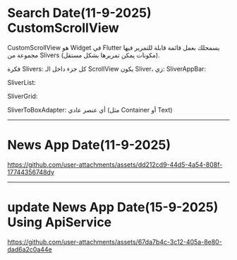 
# Search Date(11-9-2025) CustomScrollView

CustomScrollView هو Widget في Flutter يسمحلك بعمل قائمة قابلة للتمرير فيها مجموعة من Slivers (مكونات يمكن تمريرها بشكل مستقل).

فكرة Slivers: كل جزء داخل الـ ScrollView يكون Sliver، زي:
SliverAppBar: 

SliverList:

SliverGrid: 

SliverToBoxAdapter: أي عنصر عادي (مثل Container أو Text)

--------------------------------------------------------------------------------

# News App Date(11-9-2025)


https://github.com/user-attachments/assets/dd212cd9-44d5-4a54-808f-17744356748dy



--------------------------------------------------------------------------------

# update News App Date(15-9-2025) Using ApiService

https://github.com/user-attachments/assets/67da7b4c-3c12-405a-8e80-dad6a2c0a44e


